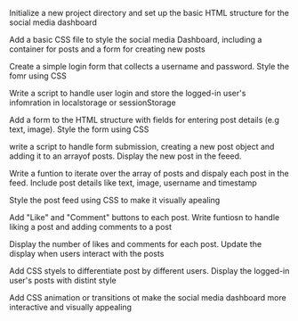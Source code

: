Initialize a new project directory and set up the basic HTML structure for the social media dashboard

Add a basic CSS file to style the social media Dashboard, including a container for posts and a form for creating new posts

Create a simple login form that collects a username and password. Style the fomr using CSS

Write a script to handle user login and store the logged-in user's infomration in localstorage or sessionStorage

Add a form to the HTML structure with fields for entering post details (e.g text, image). Style the form using CSS

write a script to handle form submission, creating a new post object and adding it to an arrayof posts. Display the new post in the feeed.

Write a funtion to iterate over the array of posts and dispaly each post in the feed. Include post details like text, image, username and timestamp

Style the post feed using CSS to make it visually apealing

Add "Like" and "Comment" buttons to each post. Write funtiosn to handle liking a post and adding comments to a post

Display the number of likes and comments for each post. Update the display when users interact with the posts

Add CSS styels to differentiate post by different users. Display the logged-in user's posts with distint style

Add CSS animation or transitions ot make the social media dashboard more interactive and visually appealing